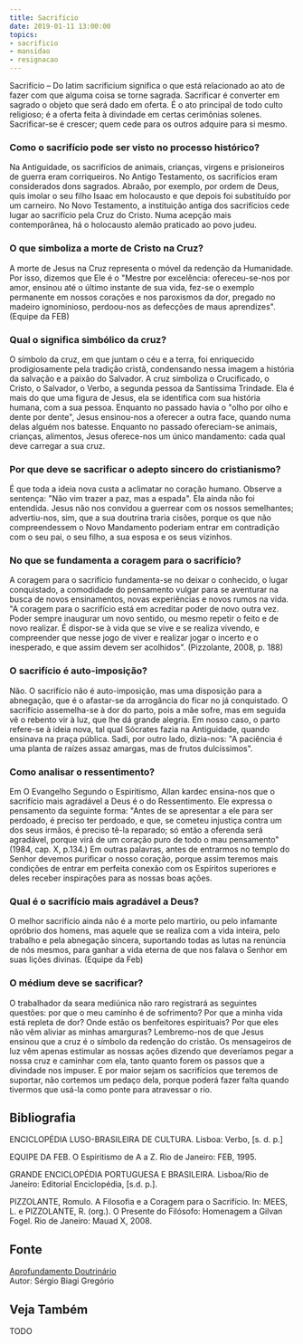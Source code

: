 ```yaml
---
title: Sacrifício
date: 2019-01-11 13:00:00
topics: 
- sacrificio
- mansidao
- resignacao
---
```


Sacrifício – Do latim sacrificium significa o que está relacionado ao
ato de fazer com que alguma coisa se torne sagrada. Sacrificar é
converter em sagrado o objeto que será dado em oferta. É o ato principal
de todo culto religioso; é a oferta feita à divindade em certas
cerimônias solenes. Sacrificar-se é crescer; quem cede para os outros
adquire para si mesmo.

### Como o sacrifício pode ser visto no processo histórico?
Na Antiguidade, os sacrifícios de animais, crianças, virgens e
prisioneiros de guerra eram corriqueiros. No Antigo Testamento, os
sacrifícios eram considerados dons sagrados. Abraão, por exemplo, por
ordem de Deus, quis imolar o seu filho Isaac em holocausto e que depois
foi substituído por um carneiro. No Novo Testamento, a instituição
antiga dos sacrifícios cede lugar ao sacrifício pela Cruz do Cristo.
Numa acepção mais contemporânea, há o holocausto alemão praticado ao
povo judeu.

### O que simboliza a morte de Cristo na Cruz?
A morte de Jesus na Cruz representa o móvel da redenção da Humanidade.
Por isso, dizemos que Ele é o "Mestre por excelência: ofereceu-se-nos
por amor, ensinou até o último instante de sua vida, fez-se o exemplo
permanente em nossos corações e nos paroxismos da dor, pregado no
madeiro ignominioso, perdoou-nos as defecções de maus aprendizes".
(Equipe da FEB)

### Qual o significa simbólico da cruz?
O símbolo da cruz, em que juntam o céu e a terra, foi enriquecido
prodigiosamente pela tradição cristã, condensando nessa imagem a
história da salvação e a paixão do Salvador. A cruz simboliza o
Crucificado, o Cristo, o Salvador, o Verbo, a segunda pessoa da
Santíssima Trindade. Ela é mais do que uma figura de Jesus, ela se
identifica com sua história humana, com a sua pessoa. Enquanto no
passado havia o "olho por olho e dente por dente", Jesus ensinou-nos a
oferecer a outra face, quando numa delas alguém nos batesse. Enquanto no
passado ofereciam-se animais, crianças, alimentos, Jesus oferece-nos um
único mandamento: cada qual deve carregar a sua cruz.

### Por que deve se sacrificar o adepto sincero do cristianismo?
É que toda a ideia nova custa a aclimatar no coração humano. Observe a
sentença: "Não vim trazer a paz, mas a espada". Ela ainda não foi
entendida. Jesus não nos convidou a guerrear com os nossos semelhantes;
advertiu-nos, sim, que a sua doutrina traria cisões, porque os que não
compreendessem o Novo Mandamento poderiam entrar em contradição com o
seu pai, o seu filho, a sua esposa e os seus vizinhos.

### No que se fundamenta a coragem para o sacrifício?
A coragem para o sacrifício fundamenta-se no deixar o conhecido, o lugar
conquistado, a comodidade do pensamento vulgar para se aventurar na
busca de novos ensinamentos, novas experiências e novos rumos na vida.
"A coragem para o sacrifício está em acreditar poder de novo outra vez.
Poder sempre inaugurar um novo sentido, ou mesmo repetir o feito e de
novo realizar. É dispor-se à vida que se vive e se realiza vivendo, e
compreender que nesse jogo de viver e realizar jogar o incerto e o
inesperado, e que assim devem ser acolhidos". (Pizzolante, 2008, p. 188)

### O sacrifício é auto-imposição?
Não. O sacrifício não é auto-imposição, mas uma disposição para a
abnegação, que é o afastar-se da arrogância do ficar no já conquistado.
O sacrifício assemelha-se à dor do parto, pois a mãe sofre, mas em
seguida vê o rebento vir à luz, que lhe dá grande alegria. Em nosso
caso, o parto refere-se à ideia nova, tal qual Sócrates fazia na
Antiguidade, quando ensinava na praça pública. Sadi, por outro lado,
dizia-nos: "A paciência é uma planta de raízes assaz amargas, mas de
frutos dulcíssimos".

### Como analisar o ressentimento?
Em O Evangelho Segundo o Espiritismo, Allan kardec ensina-nos que o
sacrifício mais agradável a Deus é o do Ressentimento. Ele expressa o
pensamento da seguinte forma: "Antes de se apresentar a ele para ser
perdoado, é preciso ter perdoado, e que, se cometeu injustiça contra um
dos seus irmãos, é preciso tê-la reparado; só então a oferenda será
agradável, porque virá de um coração puro de todo o mau pensamento"
(1984, cap. X, p.134.) Em outras palavras, antes de entrarmos no templo
do Senhor devemos purificar o nosso coração, porque assim teremos mais
condições de entrar em perfeita conexão com os Espíritos superiores e
deles receber inspirações para as nossas boas ações.

### Qual é o sacrifício mais agradável a Deus?
O melhor sacrifício ainda não é a morte pelo martírio, ou pelo infamante
opróbrio dos homens, mas aquele que se realiza com a vida inteira, pelo
trabalho e pela abnegação sincera, suportando todas as lutas na renúncia
de nós mesmos, para ganhar a vida eterna de que nos falava o Senhor em
suas lições divinas. (Equipe da Feb)

### O médium deve se sacrificar?
O trabalhador da seara mediúnica não raro registrará as seguintes
questões: por que o meu caminho é de sofrimento? Por que a minha vida
está repleta de dor? Onde estão os benfeitores espirituais? Por que eles
não vêm aliviar as minhas amarguras? Lembremo-nos de que Jesus ensinou
que a cruz é o símbolo da redenção do cristão. Os mensageiros de luz vêm
apenas estimular as nossas ações dizendo que deveríamos pegar a nossa
cruz e caminhar com ela, tanto quanto forem os passos que a divindade
nos impuser. E por maior sejam os sacrifícios que teremos de suportar,
não cortemos um pedaço dela, porque poderá fazer falta quando tivermos
que usá-la como ponte para atravessar o rio.

## Bibliografia

ENCICLOPÉDIA LUSO-BRASILEIRA DE CULTURA. Lisboa: Verbo, \[s. d. p.\]

EQUIPE DA FEB. O Espiritismo de A a Z. Rio de Janeiro: FEB, 1995.

GRANDE ENCICLOPÉDIA PORTUGUESA E BRASILEIRA. Lisboa/Rio de Janeiro:
Editorial Enciclopédia, \[s.d. p.\].

PIZZOLANTE, Romulo. A Filosofia e a Coragem para o Sacrifício. In:
MEES, L. e PIZZOLANTE, R. (org.). O Presente do Filósofo: Homenagem a
Gilvan Fogel. Rio de Janeiro: Mauad X, 2008.

## Fonte
[Aprofundamento Doutrinário](https://sites.google.com/view/aprofundamentodoutrinario/sacrifício-e-espiritismo)  
Autor: Sérgio Biagi Gregório



## Veja Também
TODO


